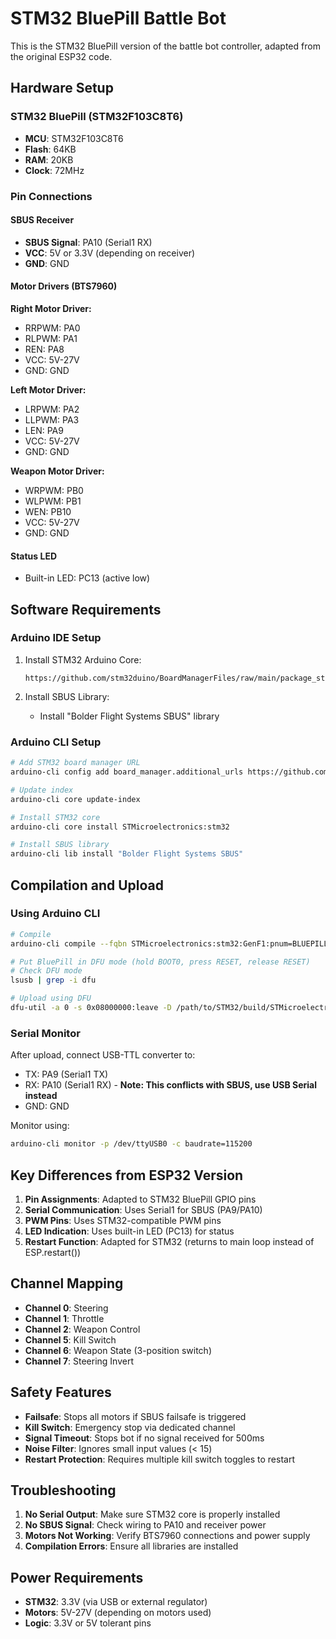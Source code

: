 # STM32 BluePill Battle Bot

This is the STM32 BluePill version of the battle bot controller, adapted from the original ESP32 code.

## Hardware Setup

### STM32 BluePill (STM32F103C8T6)
- **MCU**: STM32F103C8T6
- **Flash**: 64KB
- **RAM**: 20KB
- **Clock**: 72MHz

### Pin Connections

#### SBUS Receiver
- **SBUS Signal**: PA10 (Serial1 RX)
- **VCC**: 5V or 3.3V (depending on receiver)
- **GND**: GND

#### Motor Drivers (BTS7960)

**Right Motor Driver:**
- RRPWM: PA0
- RLPWM: PA1
- REN: PA8
- VCC: 5V-27V
- GND: GND

**Left Motor Driver:**
- LRPWM: PA2
- LLPWM: PA3
- LEN: PA9
- VCC: 5V-27V
- GND: GND

**Weapon Motor Driver:**
- WRPWM: PB0
- WLPWM: PB1
- WEN: PB10
- VCC: 5V-27V
- GND: GND

#### Status LED
- Built-in LED: PC13 (active low)

## Software Requirements

### Arduino IDE Setup
1. Install STM32 Arduino Core:
   ```
   https://github.com/stm32duino/BoardManagerFiles/raw/main/package_stmicroelectronics_index.json
   ```

2. Install SBUS Library:
   - Install "Bolder Flight Systems SBUS" library

### Arduino CLI Setup
```bash
# Add STM32 board manager URL
arduino-cli config add board_manager.additional_urls https://github.com/stm32duino/BoardManagerFiles/raw/main/package_stmicroelectronics_index.json

# Update index
arduino-cli core update-index

# Install STM32 core
arduino-cli core install STMicroelectronics:stm32

# Install SBUS library
arduino-cli lib install "Bolder Flight Systems SBUS"
```

## Compilation and Upload

### Using Arduino CLI
```bash
# Compile
arduino-cli compile --fqbn STMicroelectronics:stm32:GenF1:pnum=BLUEPILL_F103C8 /path/to/STM32/

# Put BluePill in DFU mode (hold BOOT0, press RESET, release RESET)
# Check DFU mode
lsusb | grep -i dfu

# Upload using DFU
dfu-util -a 0 -s 0x08000000:leave -D /path/to/STM32/build/STMicroelectronics.stm32.GenF1/STM32.ino.bin
```

### Serial Monitor
After upload, connect USB-TTL converter to:
- TX: PA9 (Serial1 TX)
- RX: PA10 (Serial1 RX) - **Note: This conflicts with SBUS, use USB Serial instead**
- GND: GND

Monitor using:
```bash
arduino-cli monitor -p /dev/ttyUSB0 -c baudrate=115200
```

## Key Differences from ESP32 Version

1. **Pin Assignments**: Adapted to STM32 BluePill GPIO pins
2. **Serial Communication**: Uses Serial1 for SBUS (PA9/PA10)
3. **PWM Pins**: Uses STM32-compatible PWM pins
4. **LED Indication**: Uses built-in LED (PC13) for status
5. **Restart Function**: Adapted for STM32 (returns to main loop instead of ESP.restart())

## Channel Mapping

- **Channel 0**: Steering
- **Channel 1**: Throttle  
- **Channel 2**: Weapon Control
- **Channel 5**: Kill Switch
- **Channel 6**: Weapon State (3-position switch)
- **Channel 7**: Steering Invert

## Safety Features

- **Failsafe**: Stops all motors if SBUS failsafe is triggered
- **Kill Switch**: Emergency stop via dedicated channel
- **Signal Timeout**: Stops bot if no signal received for 500ms
- **Noise Filter**: Ignores small input values (< 15)
- **Restart Protection**: Requires multiple kill switch toggles to restart

## Troubleshooting

1. **No Serial Output**: Make sure STM32 core is properly installed
2. **No SBUS Signal**: Check wiring to PA10 and receiver power
3. **Motors Not Working**: Verify BTS7960 connections and power supply
4. **Compilation Errors**: Ensure all libraries are installed

## Power Requirements

- **STM32**: 3.3V (via USB or external regulator)
- **Motors**: 5V-27V (depending on motors used)
- **Logic**: 3.3V or 5V tolerant pins
